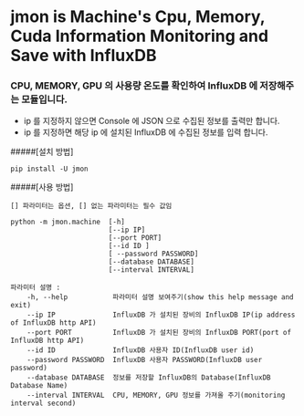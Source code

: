 # jmon is Machine's Cpu, Memory, Cuda Information Monitoring and Save with InfluxDB 



### CPU, MEMORY, GPU 의 사용량 온도를 확인하여 InfluxDB 에 저장해주는 모듈입니다. 
- ip 를 지정하지 않으면 Console 에 JSON 으로 수집된 정보를 출력만 합니다. 
- ip 를 지정하면 해당 ip 에 설치된 InfluxDB 에 수집된 정보를 입력 합니다. 

 
 

#####[설치 방법]
```
pip install -U jmon
```



#####[사용 방법]
```
[] 파라미터는 옵션, [] 없는 파라미터는 필수 값임
 
python -m jmon.machine  [-h] 
                        [--ip IP] 
                        [--port PORT] 
                        [--id ID ]
                        [ --password PASSWORD]
                        [--database DATABASE] 
                        [--interval INTERVAL]

파라미터 설명 : 
    -h, --help           파라미터 설명 보여주기(show this help message and exit)
    --ip IP              InfluxDB 가 설치된 장비의 InfluxDB IP(ip address of InfluxDB http API)
    --port PORT          InfluxDB 가 설치된 장비의 InfluxDB PORT(port of InfluxDB http API)       
    --id ID              InfluxDB 사용자 ID(InfluxDB user id)                 
    --password PASSWORD  InfluxDB 사용자 PASSWORD(InfluxDB user password) 
    --database DATABASE  정보를 저장할 InfluxDB의 Database(InfluxDB Database Name) 
    --interval INTERVAL  CPU, MEMORY, GPU 정보를 가져올 주기(monitoring interval second) 
```

